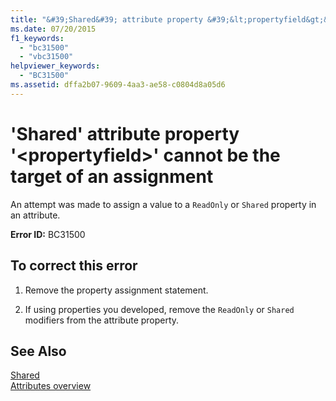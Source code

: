 ```yaml
---
title: "&#39;Shared&#39; attribute property &#39;&lt;propertyfield&gt;&#39; cannot be the target of an assignment"
ms.date: 07/20/2015
f1_keywords: 
  - "bc31500"
  - "vbc31500"
helpviewer_keywords: 
  - "BC31500"
ms.assetid: dffa2b07-9609-4aa3-ae58-c0804d8a05d6
---
```

# &#39;Shared&#39; attribute property &#39;&lt;propertyfield&gt;&#39; cannot be the target of an assignment
An attempt was made to assign a value to a `ReadOnly` or `Shared` property in an attribute.  
  
 **Error ID:** BC31500  
  
## To correct this error  
  
1.  Remove the property assignment statement.  
  
2.  If using properties you developed, remove the `ReadOnly` or `Shared` modifiers from the attribute property.  
  
## See Also  
 [Shared](../../visual-basic/language-reference/modifiers/shared.md)  
 [Attributes overview](~/docs/visual-basic/programming-guide/concepts/attributes/index.md)
